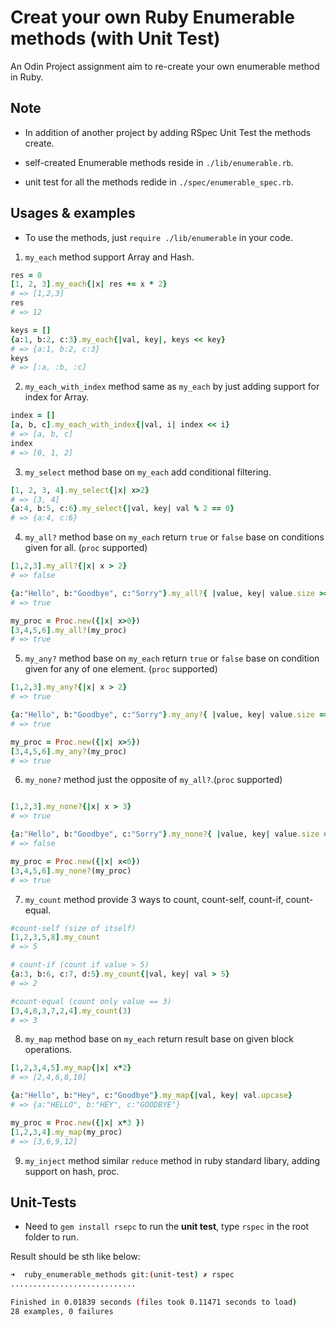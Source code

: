 # Creat your own Ruby Enumerable methods (with Unit Test)

An Odin Project assignment aim to re-create your own enumerable method in Ruby.


## Note

* In addition of another project by adding RSpec Unit Test the methods create.

* self-created Enumerable methods reside in `./lib/enumerable.rb`. 
* unit test for all the methods redide in `./spec/enumerable_spec.rb`.

## Usages & examples

* To use the methods, just `require ./lib/enumerable` in your code.

1. `my_each` method support Array and Hash.
```ruby
res = 0
[1, 2, 3].my_each{|x| res += x * 2}
# => [1,2,3]
res
# => 12

keys = []
{a:1, b:2, c:3}.my_each{|val, key|, keys << key}
# => {a:1, b:2, c:3}
keys
# => [:a, :b, :c]

```

2. `my_each_with_index` method same as `my_each` by just adding support for index for Array.
```ruby
index = []
[a, b, c].my_each_with_index{|val, i| index << i}
# => [a, b, c]
index
# => [0, 1, 2]
``` 

3. `my_select` method base on `my_each` add conditional filtering.

```ruby
[1, 2, 3, 4].my_select{|x| x>2}
# => [3, 4]
{a:4, b:5, c:6}.my_select{|val, key| val % 2 == 0}
# => {a:4, c:6}
```

4. `my_all?` method base on `my_each` return `true` or `false` base on conditions given for all. (`proc` supported)
```ruby
[1,2,3].my_all?{|x| x > 2}
# => false

{a:"Hello", b:"Goodbye", c:"Sorry"}.my_all?{ |value, key| value.size >= 5}
# => true

my_proc = Proc.new({|x| x>0})
[3,4,5,6].my_all?(my_proc)
# => true

```

5. `my_any?` method base on `my_each` return `true` or `false` base on condition given for any of one element. (`proc` supported)
```ruby
[1,2,3].my_any?{|x| x > 2}
# => true

{a:"Hello", b:"Goodbye", c:"Sorry"}.my_any?{ |value, key| value.size == 5}
# => true

my_proc = Proc.new({|x| x>5})
[3,4,5,6].my_any?(my_proc)
# => true
```

6. `my_none?` method just the opposite of `my_all?`.(`proc` supported)

```ruby

[1,2,3].my_none?{|x| x > 3}
# => true

{a:"Hello", b:"Goodbye", c:"Sorry"}.my_none?{ |value, key| value.size == 7}
# => false

my_proc = Proc.new({|x| x<0})
[3,4,5,6].my_none?(my_proc)
# => true

```

7. `my_count` method provide 3 ways to count, count-self, count-if, count-equal. 

```ruby
#count-self (size of itself)
[1,2,3,5,8].my_count
# => 5

# count-if (count if value > 5)
{a:3, b:6, c:7, d:5}.my_count{|val, key| val > 5}
# => 2

#count-equal (count only value == 3)
[3,4,8,3,7,2,4].my_count(3)
# => 3

```


8. `my_map` method base on `my_each` return result base on given block operations. 

```ruby
[1,2,3,4,5].my_map{|x| x*2}
# => [2,4,6,8,10]

{a:"Hello", b:"Hey", c:"Goodbye"}.my_map{|val, key| val.upcase}
# => {a:"HELLO", b:"HEY", c:"GOODBYE"}

my_proc = Proc.new({|x| x*3 })
[1,2,3,4].my_map(my_proc)
# => [3,6,9,12]
```

9. `my_inject` method similar `reduce` method in ruby standard libary, adding support on hash, proc.





## Unit-Tests


* Need to `gem install rsepc` to run the **unit test**, type `rspec` in the root folder to run.

Result should be sth like below: 

```bash
➜  ruby_enumerable_methods git:(unit-test) ✗ rspec
............................

Finished in 0.01839 seconds (files took 0.11471 seconds to load)
28 examples, 0 failures
```








